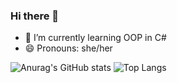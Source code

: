 ### Hi there 👋

- 🌱 I’m currently learning OOP in C#
- 😄 Pronouns: she/her

![Anurag's GitHub stats](https://github-readme-stats.vercel.app/api?username=FabiannaFranci&show_icons=true&theme=radical)
![Top Langs](https://github-readme-stats.vercel.app/api/top-langs/?username=FabiannaFranci&layout=compact&theme=radical)
